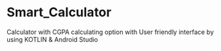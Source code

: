 # Smart_Calculator
Calculator with CGPA calculating option with User friendly interface by using KOTLIN &amp; Android Studio
